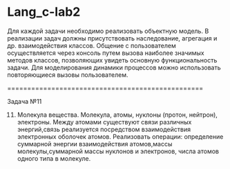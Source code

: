 # Lang_c-lab2

Для каждой задачи необходимо реализовать объектную модель.
В реализации задач должны присутствовать наследование, агрегация и др. взаимодействия классов.
Общение с пользователем осуществляется через консоль путем вызова наиболее значимых методов классов,
позволяющих увидеть основную функциональность задачи.
Для моделирования  динамики процессов можно использовать повторяющиеся вызовы пользователем.

=================================================

Задача №11

11.	Молекула вещества.
Молекула,  атомы,  нуклоны (протон, нейтрон), электроны.
Между атомами существуют связи различных энергий,связь реализуется посредством взаимодействия электронных оболочек атомов.
Реализовать операции:
определение суммарной энергии взаимодействия атомов,массы молекулы,суммарной массы нуклонов и электронов, числа атомов одного типа в молекуле.
